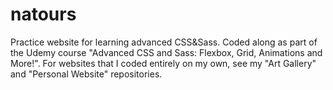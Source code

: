 # natours
Practice website for learning advanced CSS&amp;Sass.
Coded along as part of the Udemy course "Advanced CSS and Sass: Flexbox, Grid, Animations and More!". 
For websites that I coded entirely on my own, see my "Art Gallery" and "Personal Website" repositories.
